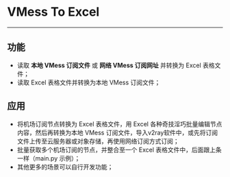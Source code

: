 # VMess To Excel

----

## 功能

+ 读取 **本地 VMess 订阅文件** 或 **网络 VMess 订阅网址** 并转换为 Excel 表格文件；
+ 读取 Excel 表格文件并转换为本地 VMess 订阅文件；



## 应用

+ 将机场订阅节点转换为 Excel 表格文件，用 Excel 各种奇技淫巧批量编辑节点内容，然后再转换为本地 VMess 订阅文件，导入v2ray软件中，或先将订阅文件上传至云服务器或对象存储，再使用网络订阅方式订阅；
+ 批量获取多个机场订阅的节点，并整合至一个 Excel 表格文件中，后面跟上条一样（main.py 示例）；
+ 其他更多的场景可以自行开发功能；

